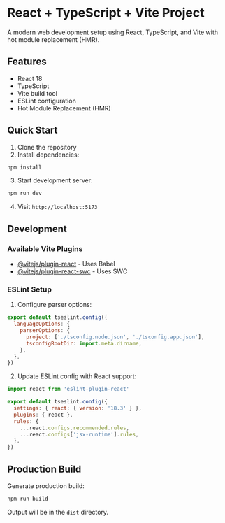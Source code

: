 # React + TypeScript + Vite Project

A modern web development setup using React, TypeScript, and Vite with hot module replacement (HMR).

## Features

- React 18
- TypeScript
- Vite build tool
- ESLint configuration
- Hot Module Replacement (HMR)

## Quick Start

1. Clone the repository
2. Install dependencies:
```bash
npm install
```
3. Start development server:
```bash
npm run dev
```
4. Visit `http://localhost:5173`

## Development

### Available Vite Plugins

- [@vitejs/plugin-react](https://github.com/vitejs/vite-plugin-react/blob/main/packages/plugin-react/README.md) - Uses Babel
- [@vitejs/plugin-react-swc](https://github.com/vitejs/vite-plugin-react-swc) - Uses SWC

### ESLint Setup

1. Configure parser options:
```js
export default tseslint.config({
  languageOptions: {
    parserOptions: {
      project: ['./tsconfig.node.json', './tsconfig.app.json'],
      tsconfigRootDir: import.meta.dirname,
    },
  },
})
```

2. Update ESLint config with React support:
```js
import react from 'eslint-plugin-react'

export default tseslint.config({
  settings: { react: { version: '18.3' } },
  plugins: { react },
  rules: {
    ...react.configs.recommended.rules,
    ...react.configs['jsx-runtime'].rules,
  },
})
```

## Production Build

Generate production build:
```bash
npm run build
```

Output will be in the `dist` directory.
